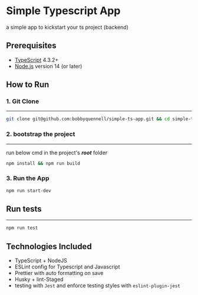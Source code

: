 # Simple Typescript App

a simple app to kickstart your ts project (backend)

## Prerequisites

- [TypeScript](https://www.typescriptlang.org/download) 4.3.2+
- [Node.js](https://nodejs.org/en/) version 14 (or later)
  
## How to Run

### 1. Git Clone

---

```bash
git clone git@github.com:bobbyquennell/simple-ts-app.git && cd simple-ts-app
```

### 2. bootstrap the project

---

 run below cmd in the project's ***root*** folder

 ```bash
 npm install && npm run build
 ```

### 3. Run the App

```bash
npm run start-dev 
```

## Run tests

---

 ```bash
 npm run test
 ```

## Technologies Included

- TypeScript + NodeJS
- ESLint config for Typescript and Javascript
- Prettier with auto formatting on save
- Husky + lint-Staged
- testing with `Jest` and enforce testing styles with `eslint-plugin-jest`
